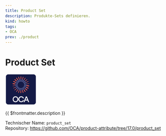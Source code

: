 ```yaml
---
title: Product Set
description: Produkte-Sets definieren.
kind: howto
tags:
- OCA
prev: ./product
---
```

# Product Set
![icon_oca_app](attachments/icon_oca_app.png)

{{ $frontmatter.description }}

Technischer Name: `product_set`\
Repository: <https://github.com/OCA/product-attribute/tree/17.0/product_set>
